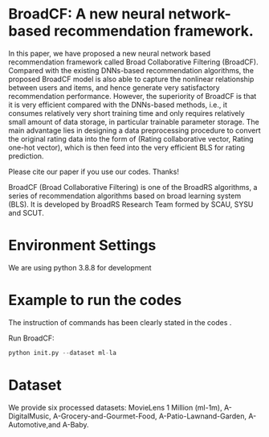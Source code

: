 # BroadCF: A new neural network-based recommendation framework.

In this paper, we have proposed a new neural network based recommendation framework called Broad Collaborative Filtering (BroadCF). Compared with the existing DNNs-based recommendation algorithms, the proposed BroadCF model is also able to capture the nonlinear relationship between users and items, and hence generate very satisfactory recommendation performance. However, the superiority of BroadCF is that it is very efficient compared with the DNNs-based methods, i.e., it consumes relatively very short training time and only requires relatively small amount of data storage, in particular trainable parameter storage. The main advantage lies in designing a data preprocessing procedure to convert the original rating data into the form of (Rating collaborative vector, Rating one-hot vector), which is then feed into the very efficient BLS for rating prediction.

Please cite our paper if you use our codes. Thanks! 

BroadCF (Broad Collaborative Filtering) is one of the BroadRS algorithms, a series of recommendation algorithms based on broad learning system (BLS). It is developed by BroadRS Research Team formed by SCAU, SYSU and SCUT.

# Environment Settings
We are using python 3.8.8 for development

# Example to run the codes
The instruction of commands has been clearly stated in the codes .

Run BroadCF:
```python
python init.py --dataset ml-la
```
# Dataset
We provide six processed datasets: MovieLens 1 Million (ml-1m), A-DigitalMusic, A-Grocery-and-Gourmet-Food, A-Patio-Lawnand-Garden, A-Automotive,and A-Baby.
